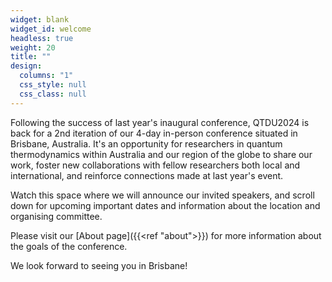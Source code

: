 ```yaml
---
widget: blank
widget_id: welcome
headless: true
weight: 20
title: ""
design:
  columns: "1"
  css_style: null
  css_class: null
---
```

Following the success of last year's inaugural conference, QTDU2024 is back for a 2nd iteration of our 4-day in-person conference situated in Brisbane, Australia. 
It's an opportunity for researchers in quantum thermodynamics within Australia and our region of the globe to share our work, foster new collaborations with fellow researchers both local and international, and reinforce connections made at last year's event.

Watch this space where we will announce our invited speakers, and scroll down for upcoming important dates and information about the location and organising committee.

Please visit our \[About page]({{<ref "about">}}) for more information about the goals of the conference.

<!-- and the \\[Location page]({{<ref "location-accommodation">}}) for information about the venue/Brisbane and accommodation options. The preliminary conference programme is now available \\[here]({{<ref "programme">}}). #Abstract submissions and registration are now closed. -->

We look forward to seeing you in Brisbane!